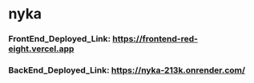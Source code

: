 # nyka

### FrontEnd_Deployed_Link: <https://frontend-red-eight.vercel.app>

### BackEnd_Deployed_Link: <https://nyka-213k.onrender.com/>

